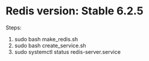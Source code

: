 # Redis version: Stable 6.2.5
Steps:
1.	sudo bash make_redis.sh
2.	sudo bash create_service.sh
3.	sudo systemctl status redis-server.service
